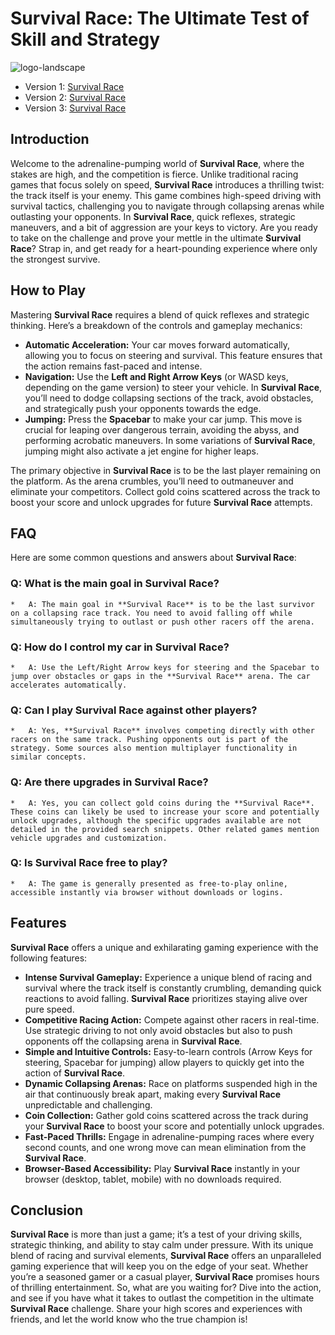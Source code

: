 # Survival Race: The Ultimate Test of Skill and Strategy
![logo-landscape](https://github.com/user-attachments/assets/f185c067-2003-4c61-b49d-afe7454c8991)

- Version 1: [Survival Race](https://sprunki-incredibox.org/game/other-survival-race)
- Version 2: [Survival Race](https://sprunki.la/game/other-survival-race)
- Version 3: [Survival Race](https://scrunkly.org/game/other-survival-race)

## Introduction
Welcome to the adrenaline-pumping world of **Survival Race**, where the stakes are high, and the competition is fierce. Unlike traditional racing games that focus solely on speed, **Survival Race** introduces a thrilling twist: the track itself is your enemy. This game combines high-speed driving with survival tactics, challenging you to navigate through collapsing arenas while outlasting your opponents. In **Survival Race**, quick reflexes, strategic maneuvers, and a bit of aggression are your keys to victory. Are you ready to take on the challenge and prove your mettle in the ultimate **Survival Race**? Strap in, and get ready for a heart-pounding experience where only the strongest survive.

## How to Play
Mastering **Survival Race** requires a blend of quick reflexes and strategic thinking. Here’s a breakdown of the controls and gameplay mechanics:

*   **Automatic Acceleration:** Your car moves forward automatically, allowing you to focus on steering and survival. This feature ensures that the action remains fast-paced and intense.
*   **Navigation:** Use the **Left and Right Arrow Keys** (or WASD keys, depending on the game version) to steer your vehicle. In **Survival Race**, you’ll need to dodge collapsing sections of the track, avoid obstacles, and strategically push your opponents towards the edge.
*   **Jumping:** Press the **Spacebar** to make your car jump. This move is crucial for leaping over dangerous terrain, avoiding the abyss, and performing acrobatic maneuvers. In some variations of **Survival Race**, jumping might also activate a jet engine for higher leaps.

The primary objective in **Survival Race** is to be the last player remaining on the platform. As the arena crumbles, you’ll need to outmaneuver and eliminate your competitors. Collect gold coins scattered across the track to boost your score and unlock upgrades for future **Survival Race** attempts.

## FAQ
Here are some common questions and answers about **Survival Race**:

### **Q: What is the main goal in Survival Race?**
    *   A: The main goal in **Survival Race** is to be the last survivor on a collapsing race track. You need to avoid falling off while simultaneously trying to outlast or push other racers off the arena.
###  **Q: How do I control my car in Survival Race?**
    *   A: Use the Left/Right Arrow keys for steering and the Spacebar to jump over obstacles or gaps in the **Survival Race** arena. The car accelerates automatically.
### **Q: Can I play Survival Race against other players?**
    *   A: Yes, **Survival Race** involves competing directly with other racers on the same track. Pushing opponents out is part of the strategy. Some sources also mention multiplayer functionality in similar concepts.
### **Q: Are there upgrades in Survival Race?**
    *   A: Yes, you can collect gold coins during the **Survival Race**. These coins can likely be used to increase your score and potentially unlock upgrades, although the specific upgrades available are not detailed in the provided search snippets. Other related games mention vehicle upgrades and customization.
### **Q: Is Survival Race free to play?**
    *   A: The game is generally presented as free-to-play online, accessible instantly via browser without downloads or logins.

## Features
**Survival Race** offers a unique and exhilarating gaming experience with the following features:

*   **Intense Survival Gameplay:** Experience a unique blend of racing and survival where the track itself is constantly crumbling, demanding quick reactions to avoid falling. **Survival Race** prioritizes staying alive over pure speed.
*   **Competitive Racing Action:** Compete against other racers in real-time. Use strategic driving to not only avoid obstacles but also to push opponents off the collapsing arena in **Survival Race**.
*   **Simple and Intuitive Controls:** Easy-to-learn controls (Arrow Keys for steering, Spacebar for jumping) allow players to quickly get into the action of **Survival Race**.
*   **Dynamic Collapsing Arenas:** Race on platforms suspended high in the air that continuously break apart, making every **Survival Race** unpredictable and challenging.
*   **Coin Collection:** Gather gold coins scattered across the track during your **Survival Race** to boost your score and potentially unlock upgrades.
*   **Fast-Paced Thrills:** Engage in adrenaline-pumping races where every second counts, and one wrong move can mean elimination from the **Survival Race**.
*   **Browser-Based Accessibility:** Play **Survival Race** instantly in your browser (desktop, tablet, mobile) with no downloads required.

## Conclusion
**Survival Race** is more than just a game; it’s a test of your driving skills, strategic thinking, and ability to stay calm under pressure. With its unique blend of racing and survival elements, **Survival Race** offers an unparalleled gaming experience that will keep you on the edge of your seat. Whether you’re a seasoned gamer or a casual player, **Survival Race** promises hours of thrilling entertainment. So, what are you waiting for? Dive into the action, and see if you have what it takes to outlast the competition in the ultimate **Survival Race** challenge. Share your high scores and experiences with friends, and let the world know who the true champion is!
